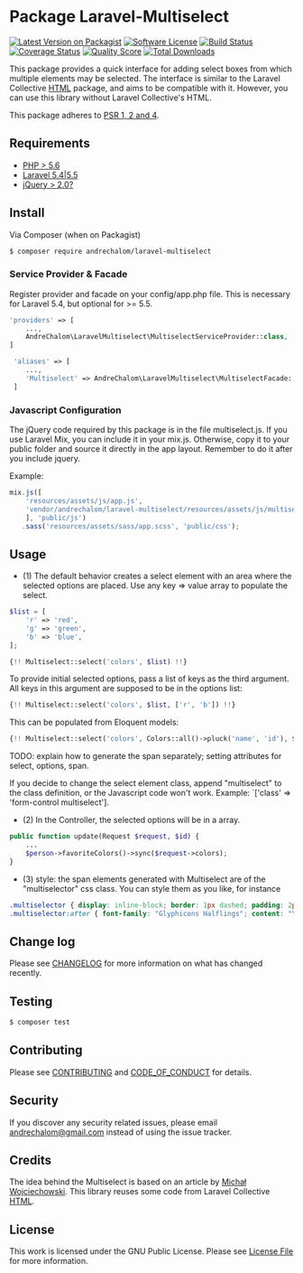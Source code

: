 # Package Laravel-Multiselect

[![Latest Version on Packagist][ico-version]][link-packagist]
[![Software License][ico-license]](LICENSE)
[![Build Status][ico-travis]][link-travis]
[![Coverage Status][ico-scrutinizer]][link-scrutinizer]
[![Quality Score][ico-code-quality]][link-code-quality]
[![Total Downloads][ico-downloads]][link-downloads]

This package provides a quick interface for adding select boxes from which multiple elements may be selected.
The interface is similar to the Laravel Collective [HTML](https://github.com/LaravelCollective/html/) package,
and aims to be compatible with it. However, you can use this library without Laravel Collective's HTML.

This package adheres to [PSR 1, 2 and 4](http://www.php-fig.org/psr/).

## Requirements

- [PHP > 5.6](http://php.net)
- [Laravel 5.4|5.5](https://github.com/laravel/framework)
- [jQuery > 2.0?](http://jquery.com)

## Install

Via Composer (when on Packagist)

``` bash
$ composer require andrechalom/laravel-multiselect
```

### Service Provider & Facade

Register provider and facade on your config/app.php file. This is necessary for Laravel 5.4, but optional for >= 5.5.

```php
'providers' => [
    ...,
    AndreChalom\LaravelMultiselect\MultiselectServiceProvider::class,
]

 'aliases' => [ 
    ...,
    'Multiselect' => AndreChalom\LaravelMultiselect\MultiselectFacade::class,
 ]
```

### Javascript Configuration

The jQuery code required by this package is in the file multiselect.js. If you use Laravel Mix, you can include it
in your mix.js. Otherwise, copy it to your public folder and source it directly in the app layout. 
Remember to do it after you include jquery.

Example:

```js
mix.js([
    'resources/assets/js/app.js',
    'vendor/andrechalom/laravel-multiselect/resources/assets/js/multiselect.js',
    ], 'public/js')
   .sass('resources/assets/sass/app.scss', 'public/css');
```

## Usage

- (1) The default behavior creates a select element with an area where the selected options are placed. 
Use any key => value array to populate the select.

``` php
$list = [
    'r' => 'red',
    'g' => 'green',
    'b' => 'blue',
];

{!! Multiselect::select('colors', $list) !!}
```

To provide initial selected options, pass a list of keys as the third argument. All keys in this argument are supposed
to be in the options list:

``` php
{!! Multiselect::select('colors', $list, ['r', 'b']) !!}
```

This can be populated from Eloquent models:

``` php
{!! Multiselect::select('colors', Colors::all()->pluck('name', 'id'), $person->favoriteColors()->pluck('id')) !!}
```

TODO: explain how to generate the span separately; setting attributes for select, options, span.

If you decide to change the select element class, append "multiselect" to the class definition, or the Javascript code
won't work. Example: `['class' => 'form-control multiselect'].

- (2) In the Controller, the selected options will be in a array. 
```php
public function update(Request $request, $id) {
    ...
    $person->favoriteColors()->sync($request->colors);
}
```

- (3) style: the span elements generated with Multiselect are of the "multiselector" css class. You can style them as you like, for instance

```css
.multiselector { display: inline-block; border: 1px dashed; padding: 2px; margin: 5px; cursor: pointer; }
.multiselector:after { font-family: "Glyphicons Halflings"; content: "\e014"; padding-left: 3px; }
```

## Change log

Please see [CHANGELOG](CHANGELOG.md) for more information on what has changed recently.

## Testing

``` bash
$ composer test
```

## Contributing

Please see [CONTRIBUTING](CONTRIBUTING.md) and [CODE_OF_CONDUCT](CODE_OF_CONDUCT.md) for details.

## Security

If you discover any security related issues, please email andrechalom@gmail.com instead of using the issue tracker.

## Credits

The idea behind the Multiselect is based on an article by [Michał Wojciechowski](http://odyniec.net/articles/multiple-select-fields/). This library reuses some code from Laravel Collective [HTML](https://github.com/LaravelCollective/html/).

## License

This work is licensed under the GNU Public License. Please see [License File](LICENSE) for more information.

[ico-version]: https://img.shields.io/packagist/v/:vendor/:package_name.svg?style=flat-square
[ico-license]: https://img.shields.io/badge/license-MIT-brightgreen.svg?style=flat-square
[ico-travis]: https://img.shields.io/travis/:vendor/:package_name/master.svg?style=flat-square
[ico-scrutinizer]: https://img.shields.io/scrutinizer/coverage/g/:vendor/:package_name.svg?style=flat-square
[ico-code-quality]: https://img.shields.io/scrutinizer/g/:vendor/:package_name.svg?style=flat-square
[ico-downloads]: https://img.shields.io/packagist/dt/:vendor/:package_name.svg?style=flat-square

[link-packagist]: https://packagist.org/packages/:vendor/:package_name
[link-travis]: https://travis-ci.org/:vendor/:package_name
[link-scrutinizer]: https://scrutinizer-ci.com/g/:vendor/:package_name/code-structure
[link-code-quality]: https://scrutinizer-ci.com/g/:vendor/:package_name
[link-downloads]: https://packagist.org/packages/:vendor/:package_name
[link-author]: https://github.com/:author_username
[link-contributors]: ../../contributors
